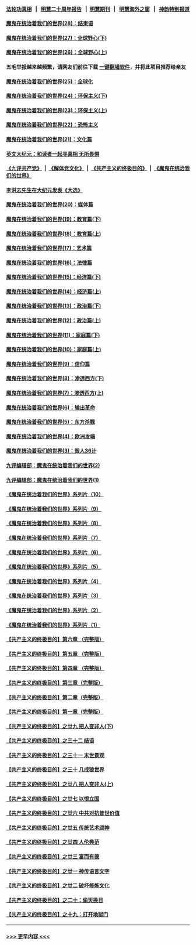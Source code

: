 #### [法轮功真相](https://github.com/gfw-breaker/truth/blob/master/README.md?t=0) &nbsp;&nbsp;|&nbsp;&nbsp; [明慧二十周年报告](https://github.com/gfw-breaker/mh-reports/blob/master/README.md?t=0) &nbsp;&nbsp;|&nbsp;&nbsp;[明慧期刊](https://github.com/gfw-breaker/mh-qikan) &nbsp;&nbsp;|&nbsp;&nbsp; [明慧海外之窗](https://github.com/gfw-breaker/mh-news/blob/master/README.md?t=0) &nbsp;&nbsp;|&nbsp;&nbsp; [神韵特别报道](https://github.com/gfw-breaker/mh-news/blob/master/shenyun.md?t=0)
#### [魔鬼在统治着我们的世界(28)：结束语](../pages/nsc422/n10936246.md?t=07021651) 
#### [魔鬼在统治着我们的世界(27)：全球野心(下)](../pages/nsc422/n10928319.md?t=07021651) 
#### [魔鬼在统治着我们的世界(26)：全球野心(上)](../pages/nsc422/n10900318.md?t=07021651) 
#### 五毛举报越来越频繁，请网友们前往下载 [一键翻墙软件](https://github.com/gfw-breaker/ssr-accounts)，并将此项目推荐给亲友
#### [魔鬼在统治着我们的世界(25)：全球化](../pages/nsc422/n10788205.md?t=07021651) 
#### [魔鬼在统治着我们的世界(24)：环保主义(下)](../pages/nsc422/n10695307.md?t=07021651) 
#### [魔鬼在统治着我们的世界(23)：环保主义(上)](../pages/nsc422/n10688613.md?t=07021651) 
#### [魔鬼在统治着我们的世界(22)：恐怖主义](../pages/nsc422/n10614727.md?t=07021651) 
#### [魔鬼在统治着我们的世界(21)：文化篇](../pages/nsc422/n10597706.md?t=07021651) 
#### [英文大纪元：和读者一起寻真相 无所畏惧](../pages/nsc422/n12542027.md?t=07021651) 
#### [《九评共产党》](https://github.com/begood0513/9ping.md/blob/master/README.md) &nbsp;|&nbsp; [《解体党文化》](../../../../jtdwh.md/blob/master/README.md)  &nbsp;|&nbsp; [《共产主义的终极目的》](../../../../gczydzjmd.md/blob/master/README.md) &nbsp;|&nbsp; [《魔鬼在统治我们的世界》](../../../../mgztzwmdsj.md/blob/master/README.md) 
#### [李洪志先生在大纪元发表《大选》](../pages/nsc422/n12534746.md?t=07021651) 
#### [魔鬼在统治着我们的世界(20)：媒体篇](../pages/nsc422/n10586579.md?t=07021651) 
#### [魔鬼在统治着我们的世界(19)：教育篇(下)](../pages/nsc422/n10564808.md?t=07021651) 
#### [魔鬼在统治着我们的世界(18)：教育篇(上)](../pages/nsc422/n10526970.md?t=07021651) 
#### [魔鬼在统治着我们的世界(17)：艺术篇](../pages/nsc422/n10499093.md?t=07021651) 
#### [魔鬼在统治着我们的世界(16)：法律篇](../pages/nsc422/n10485969.md?t=07021651) 
#### [魔鬼在统治着我们的世界(15)：经济篇(下)](../pages/nsc422/n10469975.md?t=07021651) 
#### [魔鬼在统治着我们的世界(14)：经济篇(上)](../pages/nsc422/n10457370.md?t=07021651) 
#### [魔鬼在统治着我们的世界(13)：政治篇(下)](../pages/nsc422/n10448270.md?t=07021651) 
#### [魔鬼在统治着我们的世界(12)：政治篇(上)](../pages/nsc422/n10444576.md?t=07021651) 
#### [魔鬼在统治着我们的世界(11)：家庭篇(下)](../pages/nsc422/n10440961.md?t=07021651) 
#### [魔鬼在统治着我们的世界(10)：家庭篇(上)](../pages/nsc422/n10435448.md?t=07021651) 
#### [魔鬼在统治着我们的世界(9)：信仰篇](../pages/nsc422/n10432159.md?t=07021651) 
#### [魔鬼在统治着我们的世界(8)：渗透西方(下)](../pages/nsc422/n10429603.md?t=07021651) 
#### [魔鬼在统治着我们的世界(7)：渗透西方(上)](../pages/nsc422/n10426013.md?t=07021651) 
#### [魔鬼在统治着我们的世界(6)：输出革命](../pages/nsc422/n10421536.md?t=07021651) 
#### [魔鬼在统治着我们的世界(5)：东方杀戮](../pages/nsc422/n10417707.md?t=07021651) 
#### [魔鬼在统治着我们的世界(4)：欧洲发端](../pages/nsc422/n10414890.md?t=07021651) 
#### [魔鬼在统治着我们的世界(3)：毁人36计](../pages/nsc422/n10411583.md?t=07021651) 
#### [九评编辑部：魔鬼在统治着我们的世界(2)](../pages/nsc422/n10410036.md?t=07021651) 
#### [九评编辑部：魔鬼在统治着我们的世界(1)](../pages/nsc422/n10406825.md?t=07021651) 
#### [《魔鬼在统治着我们的世界》系列片（10）](../pages/nsc422/n12292670.md?t=07021651) 
#### [《魔鬼在统治着我们的世界》系列片（9）](../pages/nsc422/n12290859.md?t=07021651) 
#### [《魔鬼在统治着我们的世界》系列片（8）](../pages/nsc422/n12287445.md?t=07021651) 
#### [《魔鬼在统治着我们的世界》系列片（7）](../pages/nsc422/n12283425.md?t=07021651) 
#### [《魔鬼在统治着我们的世界》系列片（6）](../pages/nsc422/n12282314.md?t=07021651) 
#### [《魔鬼在统治着我们的世界》系列片（5）](../pages/nsc422/n12281419.md?t=07021651) 
#### [《魔鬼在统治着我们的世界》系列片（4）](../pages/nsc422/n12274024.md?t=07021651) 
#### [《魔鬼在统治着我们的世界》系列片（3）](../pages/nsc422/n12271322.md?t=07021651) 
#### [《魔鬼在统治着我们的世界》系列片（2）](../pages/nsc422/n12269049.md?t=07021651) 
#### [《魔鬼在统治着我们的世界》系列片（1）](../pages/nsc422/n12267575.md?t=07021651) 
#### [【共产主义的终极目的】第六章 （完整版）](../pages/nsc422/n11428913.md?t=07021651) 
#### [【共产主义的终极目的】第五章 （完整版）](../pages/nsc422/n11428912.md?t=07021651) 
#### [【共产主义的终极目的】第四章 （完整版）](../pages/nsc422/n11428907.md?t=07021651) 
#### [【共产主义的终极目的】第三章（完整版）](../pages/nsc422/n11428848.md?t=07021651) 
#### [【共产主义的终极目的】第二章（完整版）](../pages/nsc422/n11428831.md?t=07021651) 
#### [【共产主义的终极目的】第一章（完整版）](../pages/nsc422/n11417651.md?t=07021651) 
#### [【共产主义的终极目的】之廿九 把人变非人(下)](../pages/nsc422/n11344140.md?t=07021651) 
#### [【共产主义的终极目的】之三十二 结语](../pages/nsc422/n11360535.md?t=07021651) 
#### [【共产主义的终极目的】之三十一 末世景观](../pages/nsc422/n11351129.md?t=07021651) 
#### [【共产主义的终极目的】之三十 几成狼世界](../pages/nsc422/n11348280.md?t=07021651) 
#### [【共产主义的终极目的】之廿八 把人变非人(上)](../pages/nsc422/n11340492.md?t=07021651) 
#### [【共产主义的终极目的】之廿七 以恨立国](../pages/nsc422/n11336944.md?t=07021651) 
#### [【共产主义的终极目的】之廿六 中共对抗普世价值](../pages/nsc422/n11324785.md?t=07021651) 
#### [【共产主义的终极目的】之廿五 传统艺术颂神](../pages/nsc422/n11296396.md?t=07021651) 
#### [【共产主义的终极目的】之廿四 人伦典范](../pages/nsc422/n11296397.md?t=07021651) 
#### [【共产主义的终极目的】之廿三 富而有德](../pages/nsc422/n11283598.md?t=07021651) 
#### [【共产主义的终极目的】之廿一 神传语言文字](../pages/nsc422/n11263265.md?t=07021651) 
#### [【共产主义的终极目的】之廿二 破坏修炼文化](../pages/nsc422/n11245728.md?t=07021651) 
#### [【共产主义的终极目的】之二十：偷天换日](../pages/nsc422/n11238846.md?t=07021651) 
#### [【共产主义的终极目的】之十九：打开地狱门](../pages/nsc422/n11206376.md?t=07021651) 

----
#### [ >>> 更早内容 <<< ](../indexes/nsc422-earlier.md)
